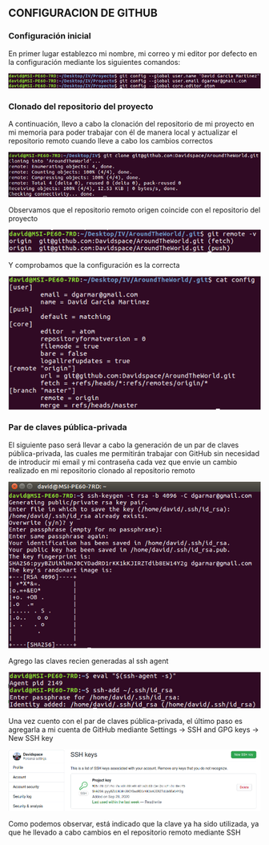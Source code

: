 ## CONFIGURACION DE GITHUB

### Configuración inicial
En primer lugar establezco mi nombre, mi correo y mi editor por defecto en la configuración mediante los siguientes comandos:

![Comandos para la configuración inicial](https://github.com/Davidspace/AroundTheWorld/blob/master/docs/imagenes/comandosConfigLocal.png)

### Clonado del repositorio del proyecto
A continuación, llevo a cabo la clonación del repositorio de mi proyecto en mi memoria para poder trabajar con él de manera local y actualizar el repositorio remoto cuando lleve a cabo los cambios correctos

![Clonado del repositorio del proyecto](https://github.com/Davidspace/AroundTheWorld/blob/master/docs/imagenes/clonadoProyecto.png)

Observamos que el repositorio remoto origen coincide con el repositorio del proyecto

![Repositorio origen](https://github.com/Davidspace/AroundTheWorld/blob/master/docs/imagenes/remote.png)

Y comprobamos que la configuración es la correcta

![Configuración local](https://github.com/Davidspace/AroundTheWorld/blob/master/docs/imagenes/configLocal.png)

### Par de claves pública-privada
El siguiente paso será llevar a cabo la generación de un par de claves pública-privada, las cuales me permitirán trabajar con GitHub sin necesidad de introducir mi email y mi contraseña cada vez que envie un cambio realizado en mi repositorio clonado al repositorio remoto

![Generación del par de claves pública-privada](https://github.com/Davidspace/AroundTheWorld/blob/master/docs/imagenes/claves1.png)

Agrego las claves recien generadas al ssh agent

![Agregar claves al ssh agent](https://github.com/Davidspace/AroundTheWorld/blob/master/docs/imagenes/claves2.png)

Una vez cuento con el par de claves pública-privada, el último paso es agregarla a mi cuenta de GitHub mediante Settings -> SSH and GPG keys -> New SSH key

![Agregar clave a GitHub](https://github.com/Davidspace/AroundTheWorld/blob/master/docs/imagenes/claveGitHub.png)

Como podemos observar, está indicado que la clave ya ha sido utilizada, ya que he llevado a cabo cambios en el repositorio remoto mediante SSH
